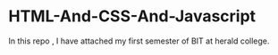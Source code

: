 # HTML-And-CSS-And-Javascript
In this repo , I have attached my first semester of BIT at herald college. 
